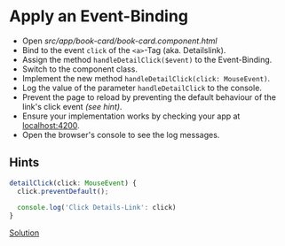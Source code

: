 # Apply an Event-Binding
- Open _src/app/book-card/book-card.component.html_
- Bind to the event `click` of the `<a>`-Tag (aka. Detailslink).
- Assign the method `handleDetailClick($event)` to the Event-Binding.
- Switch to the component class.
- Implement the new method `handleDetailClick(click: MouseEvent)`.
- Log the value of the parameter `handleDetailClick` to the console.
- Prevent the page to reload by preventing the default behaviour of the link's click event _(see hint)_.
- Ensure your implementation works by checking your app at [localhost:4200](http://localhost:4200).
- Open the browser's console to see the log messages.

## Hints

```ts
detailClick(click: MouseEvent) {
  click.preventDefault();
  
  console.log('Click Details-Link': click)
}
```

[Solution](https://stackblitz.com/github/workshops-de/angular-workshop/tree/solve--apply-an-event-binding)
